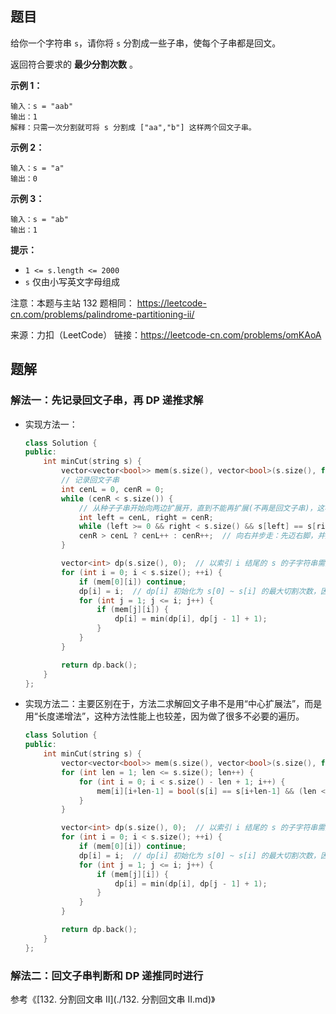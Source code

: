 ## 题目

给你一个字符串 `s`，请你将 `s` 分割成一些子串，使每个子串都是回文。

返回符合要求的 **最少分割次数** 。

 

**示例 1：**

```
输入：s = "aab"
输出：1
解释：只需一次分割就可将 s 分割成 ["aa","b"] 这样两个回文子串。
```

**示例 2：**

```
输入：s = "a"
输出：0
```

**示例 3：**

```
输入：s = "ab"
输出：1
```

 

**提示：**

- `1 <= s.length <= 2000`
- `s` 仅由小写英文字母组成



注意：本题与主站 132 题相同： https://leetcode-cn.com/problems/palindrome-partitioning-ii/



来源：力扣（LeetCode）
链接：https://leetcode-cn.com/problems/omKAoA



## 题解

### 解法一：先记录回文子串，再 DP 递推求解

- 实现方法一：

  ```c++
  class Solution {
  public:
      int minCut(string s) {
          vector<vector<bool>> mem(s.size(), vector<bool>(s.size(), false));
          // 记录回文子串
          int cenL = 0, cenR = 0;
          while (cenR < s.size()) {
              // 从种子子串开始向两边扩展开，直到不能再扩展(不再是回文子串)，这样便可求得以当前种子子串作为中点的所有回文子串
              int left = cenL, right = cenR;
              while (left >= 0 && right < s.size() && s[left] == s[right]) mem[left--][right++] = true;
              cenR > cenL ? cenL++ : cenR++;  // 向右并步走：先迈右脚，并入左脚，再迈右脚... 这样可以遍历所有的长度为 1 和 2 的子串，作为种子
          }
  
          vector<int> dp(s.size(), 0);  // 以索引 i 结尾的 s 的子字符串需要的最少分割次数
          for (int i = 0; i < s.size(); ++i) {
              if (mem[0][i]) continue;
              dp[i] = i;  // dp[i] 初始化为 s[0] ~ s[i] 的最大切割次数，因为有 i+1 个数，所以需要切 i 次
              for (int j = 1; j <= i; j++) {
                  if (mem[j][i]) {
                      dp[i] = min(dp[i], dp[j - 1] + 1);
                  }
              }
          }
  
          return dp.back();
      }
  };
  ```

- 实现方法二：主要区别在于，方法二求解回文子串不是用“中心扩展法”，而是用“长度递增法”，这种方法性能上也较差，因为做了很多不必要的遍历。

  ```c++
  class Solution {
  public:
      int minCut(string s) {
          vector<vector<bool>> mem(s.size(), vector<bool>(s.size(), false));
          for (int len = 1; len <= s.size(); len++) {
              for (int i = 0; i < s.size() - len + 1; i++) {
                  mem[i][i+len-1] = bool(s[i] == s[i+len-1] && (len < 3 || mem[i+1][i+len-2]));
              }
          }
  
          vector<int> dp(s.size(), 0);  // 以索引 i 结尾的 s 的子字符串需要的最少分割次数
          for (int i = 0; i < s.size(); ++i) {
              if (mem[0][i]) continue;
              dp[i] = i;  // dp[i] 初始化为 s[0] ~ s[i] 的最大切割次数，因为有 i+1 个数，所以需要切 i 次
              for (int j = 1; j <= i; j++) {
                  if (mem[j][i]) {
                      dp[i] = min(dp[i], dp[j - 1] + 1);
                  }
              }
          }
  
          return dp.back();
      }
  };
  ```

  

### 解法二：回文子串判断和 DP 递推同时进行

参考《[132. 分割回文串 II](./132. 分割回文串 II.md)》

